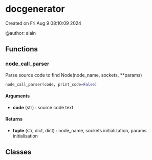 # docgenerator


Created on Fri Aug  9 08:10:09 2024

@author: alain


## Functions

### node_call_parser

Parse source code to find Node(node_name, sockets, **params)

``` python
node_call_parser(code, print_code=False)
```



#### Arguments

- **code** (str) : source code text

#### Returns

- **tuple** (str, dict, dict) : node_name, sockets initialization, params initialisation

## Classes

